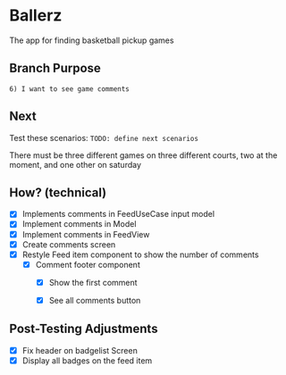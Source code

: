 # Ballerz
The app for finding basketball pickup games


## Branch Purpose
    6) I want to see game comments

## Next 
Test these scenarios:
    `TODO: define next scenarios` 
        

There must be three different games on three different courts, two at the moment, and one other on saturday


## How? (technical)
- [x] Implements comments in FeedUseCase input model
- [x] Implement comments in Model
- [x] Implement comments in FeedView
- [x] Create comments screen 
- [x] Restyle Feed item component to show the number of comments
    - [x] Comment footer component
        - [x] Show the first comment 
        - [x] See all comments button


## Post-Testing Adjustments
- [x] Fix header on badgelist Screen
- [x] Display all badges on the feed item